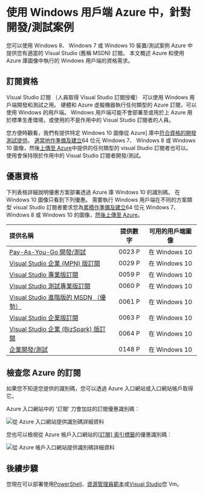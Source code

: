 <properties
   pageTitle="使用 Windows 的用戶端影像開發/測試案例 |Microsoft Azure"
   description="如何使用 Visual Studio 訂閱優惠部署 Windows 7/8/10 Azure 中針對開發/測試案例"
   services="virtual-machines-windows"
   documentationCenter=""
   authors="iainfoulds"
   manager="timlt"
   editor=""/>

<tags
   ms.service="virtual-machines-windows"
   ms.devlang="na"
   ms.topic="article"
   ms.tgt_pltfrm="vm-windows"
   ms.workload="infrastructure-services"
   ms.date="08/31/2016"
   ms.author="iainfou"/>

# <a name="using-windows-client-in-azure-for-devtest-scenarios"></a>使用 Windows 用戶端 Azure 中，針對開發/測試案例

您可以使用 Windows 8、 Windows 7 或 Windows 10 裝置/測試案例 Azure 中提供您有適當的 Visual Studio (舊稱 MSDN) 訂閱。 本文概述 Azure 和使用 Azure 庫圖像中執行的 Windows 用戶端的資格需求。


## <a name="subscription-eligibility"></a>訂閱資格
Visual Studio 訂閱 （人員取得 Visual Studio 訂閱授權） 可以使用 Windows 用戶端開發和測試之用。 硬體和 Azure 虛擬機器執行任何類型的 Azure 訂閱，可以使用 Windows 的用戶端。 Windows 用戶端可能不會部署至或用於上 Azure 用於標準生產環境，或使用的不是作用中的 Visual Studio 訂閱者的人員。

您方便時觀看，我們有提供特定 Windows 10 圖像從 Azure] 庫中[符合資格的開發測試提供](#eligible-offers)。 [適當地作準備及建立](virtual-machines-windows-prepare-for-upload-vhd-image.md)64 位元 Windows 7、 Windows 8 或 Windows 10 圖像，然後[上傳至 Azure](virtual-machines-windows-upload-image.md)中提供的任何類型的 visual Studio 訂閱者也可以。 使用會保持限於作用中的 Visual Studio 訂閱者開發/測試。


## <a name="eligible-offers"></a>優惠資格
下列表格詳細說明優惠方案部署透過 Azure 庫 Windows 10 的識別碼。 在 Windows 10 圖像只看到下列優惠。 需要執行 Windows 用戶端在不同的方案類型 visual Studio 訂閱者要求您為[累積作準備及建立](virtual-machines-windows-prepare-for-upload-vhd-image.md)64 位元 Windows 7、 Windows 8 或 Windows 10 的圖像，[然後上傳至 Azure](virtual-machines-windows-upload-image.md)。

| 提供名稱 | 提供數字 | 可用的用戶端圖像 |
|:-----------|:------------:|:-----------------------:|
| [Pay-As-You-Go 開發/測試](https://azure.microsoft.com/offers/ms-azr-0023p/)                          | 0023 P | 在 Windows 10 |
| [Visual Studio 企業 (MPN) 版訂閱](https://azure.microsoft.com/offers/ms-azr-0029p/)      | 0029 P | 在 Windows 10 |
| [Visual Studio 專業版訂閱](https://azure.microsoft.com/offers/ms-azr-0059p/)          | 0059 P | 在 Windows 10 |
| [Visual Studio 測試專業版訂閱](https://azure.microsoft.com/offers/ms-azr-0060p/)     | 0060 P | 在 Windows 10 |
| [Visual Studio 進階版的 MSDN （優勢）](https://azure.microsoft.com/offers/ms-azr-0061p/)       | 0061 P | 在 Windows 10 |
| [Visual Studio 企業版訂閱](https://azure.microsoft.com/offers/ms-azr-0063p/)            | 0063 P | 在 Windows 10 |
| [Visual Studio 企業 (BizSpark) 版訂閱](https://azure.microsoft.com/offers/ms-azr-0064p/) | 0064 P | 在 Windows 10 |
| [企業開發/測試](https://azure.microsoft.com/ofers/ms-azr-0148p/)                              | 0148 P | 在 Windows 10 |


## <a name="check-your-azure-subscription"></a>檢查您 Azure 的訂閱
如果您不知道您提供的識別碼，您可以透過 Azure 入口網站或入口網站帳戶取得它。

Azure 入口網站中的 '訂閱' 刀會加註的訂閱優惠識別碼︰

![從 Azure 入口網站提供識別碼詳細資料](./media/virtual-machines-windows-client-images/offer_id_azure_portal.png) 

您也可以檢視從 Azure 帳戶入口網站的[[訂閱] 索引標籤](http://account.windowsazure.com/Subscriptions)的優惠識別碼︰

![從 Azure 帳戶入口網站提供識別碼詳細資料](./media/virtual-machines-windows-client-images/offer_id_azure_account_portal.png) 


## <a name="next-steps"></a>後續步驟
您現在可以部署使用[PowerShell](virtual-machines-windows-ps-create.md)、[資源管理員範本](virtual-machines-windows-ps-template.md)或[Visual Studio](../vs-azure-tools-resource-groups-deployment-projects-create-deploy.md)您 Vm。

